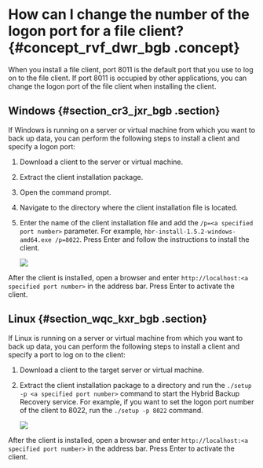 # How can I change the number of the logon port for a file client? {#concept_rvf_dwr_bgb .concept}

When you install a file client, port 8011 is the default port that you use to log on to the file client. If port 8011 is occupied by other applications, you can change the logon port of the file client when installing the client.

## Windows {#section_cr3_jxr_bgb .section}

If Windows is running on a server or virtual machine from which you want to back up data, you can perform the following steps to install a client and specify a logon port:

1.  Download a client to the server or virtual machine.
2.  Extract the client installation package.
3.  Open the command prompt.
4.  Navigate to the directory where the client installation file is located.
5.  Enter the name of the client installation file and add the `/p=<a specified port number>` parameter. For example, `hbr-install-1.5.2-windows-amd64.exe /p=8022`. Press Enter and follow the instructions to install the client.

    ![](http://static-aliyun-doc.oss-cn-hangzhou.aliyuncs.com/assets/img/78559/156472007254176_en-US.png)


After the client is installed, open a browser and enter `http://localhost:<a specified port number>` in the address bar. Press Enter to activate the client.

## Linux {#section_wqc_kxr_bgb .section}

If Linux is running on a server or virtual machine from which you want to back up data, you can perform the following steps to install a client and specify a port to log on to the client:

1.  Download a client to the target server or virtual machine.
2.  Extract the client installation package to a directory and run the `./setup -p <a specified port number>` command to start the Hybrid Backup Recovery service. For example, if you want to set the logon port number of the client to 8022, run the `./setup -p 8022` command.

    ![](http://static-aliyun-doc.oss-cn-hangzhou.aliyuncs.com/assets/img/78559/156472007254178_en-US.png)


After the client is installed, open a browser and enter `http://localhost:<a specified port number>` in the address bar. Press Enter to activate the client.

